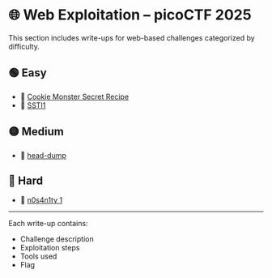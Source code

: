 # 🌐 Web Exploitation – picoCTF 2025

This section includes write-ups for web-based challenges categorized by difficulty.

## 🟢 Easy
- 🍪 [Cookie Monster Secret Recipe](./easy/cookie-monster.md)
- 🧠 [SSTI1](./easy/ssti1.md)

## 🟡 Medium
- 🧾 [head-dump](./medium/head-dump.md)

## 🔴 Hard
- 🔐 [n0s4n1ty 1](./hard/n0s4n1ty-1.md)

---

Each write-up contains:
- Challenge description
- Exploitation steps
- Tools used
- Flag
